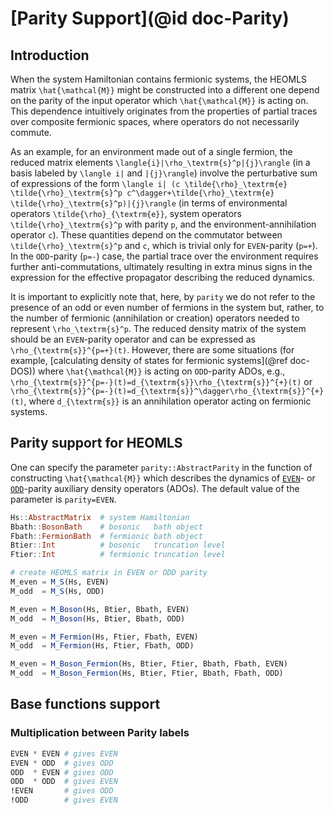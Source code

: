 # [Parity Support](@id doc-Parity)
## Introduction
When the system Hamiltonian contains fermionic systems, the HEOMLS matrix ``\hat{\mathcal{M}}`` might be constructed into a different one depend on the parity of the input operator which ``\hat{\mathcal{M}}`` is acting on. This dependence intuitively originates from the properties of partial traces over composite fermionic spaces, where operators do not necessarily commute. 

As an example, for an environment made out of a single fermion, the reduced matrix elements ``\langle{i}|\rho_\textrm{s}^p|{j}\rangle`` (in a basis  labeled by ``\langle i|`` and ``|{j}\rangle``) involve the perturbative sum of expressions of the form ``\langle i| (c \tilde{\rho}_\textrm{e} \tilde{\rho}_\textrm{s}^p c^\dagger+\tilde{\rho}_\textrm{e} \tilde{\rho}_\textrm{s}^p)|{j}\rangle`` (in terms of environmental operators ``\tilde{\rho}_{\textrm{e}}``, system operators ``\tilde{\rho}_\textrm{s}^p`` with parity ``p``, and the environment-annihilation operator ``c``). These quantities depend on the commutator between ``\tilde{\rho}_\textrm{s}^p`` and ``c``, which is trivial only for `EVEN`-parity (``p=+``). In the `ODD`-parity (``p=-``) case, the partial trace over the environment requires further anti-commutations, ultimately resulting in extra minus signs in the expression for the effective propagator describing the reduced dynamics. 

It is important to explicitly note that, here, by `parity` we do not refer to the presence of an odd or even number of fermions in the system but, rather, to the number of fermionic (annihilation or creation) operators needed to represent ``\rho_\textrm{s}^p``. The reduced density matrix of the system should be an `EVEN`-parity operator and can be expressed as ``\rho_{\textrm{s}}^{p=+}(t)``. However, there are some situations (for example, [calculating density of states for fermionic systems](@ref doc-DOS)) where ``\hat{\mathcal{M}}`` is acting on `ODD`-parity ADOs, e.g., ``\rho_{\textrm{s}}^{p=-}(t)=d_{\textrm{s}}\rho_{\textrm{s}}^{+}(t)`` or ``\rho_{\textrm{s}}^{p=-}(t)=d_{\textrm{s}}^\dagger\rho_{\textrm{s}}^{+}(t)``, where ``d_{\textrm{s}}`` is an annihilation operator acting on fermionic systems.

## Parity support for HEOMLS
One can specify the parameter `parity::AbstractParity` in the function of constructing ``\hat{\mathcal{M}}`` which describes the dynamics of [`EVEN`](@ref)- or [`ODD`](@ref)-parity auxiliary density operators (ADOs). The default value of the parameter is `parity=EVEN`.
```julia
Hs::AbstractMatrix  # system Hamiltonian
Bbath::BosonBath    # bosonic   bath object
Fbath::FermionBath  # fermionic bath object
Btier::Int          # bosonic   truncation level 
Ftier::Int          # fermionic truncation level 

# create HEOMLS matrix in EVEN or ODD parity
M_even = M_S(Hs, EVEN)
M_odd  = M_S(Hs, ODD)

M_even = M_Boson(Hs, Btier, Bbath, EVEN) 
M_odd  = M_Boson(Hs, Btier, Bbath, ODD) 

M_even = M_Fermion(Hs, Ftier, Fbath, EVEN) 
M_odd  = M_Fermion(Hs, Ftier, Fbath, ODD)

M_even = M_Boson_Fermion(Hs, Btier, Ftier, Bbath, Fbath, EVEN) 
M_odd  = M_Boson_Fermion(Hs, Btier, Ftier, Bbath, Fbath, ODD) 
```

## Base functions support
### Multiplication between Parity labels
```julia
EVEN * EVEN # gives EVEN
EVEN * ODD  # gives ODD
ODD  * EVEN # gives ODD
ODD  * ODD  # gives EVEN
!EVEN       # gives ODD
!ODD        # gives EVEN
```